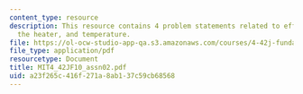 ```yaml
---
content_type: resource
description: This resource contains 4 problem statements related to efficiency of
  the heater, and temperature.
file: https://ol-ocw-studio-app-qa.s3.amazonaws.com/courses/4-42j-fundamentals-of-energy-in-buildings-fall-2010/a23f265c416f271a8ab137c59cb68568_MIT4_42JF10_assn02.pdf
file_type: application/pdf
resourcetype: Document
title: MIT4_42JF10_assn02.pdf
uid: a23f265c-416f-271a-8ab1-37c59cb68568
---
```

